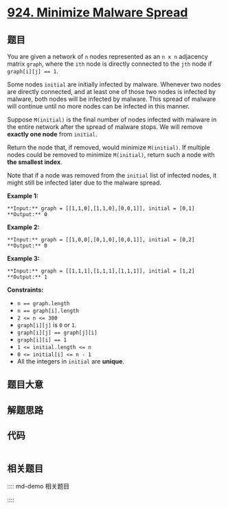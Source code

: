 # [924. Minimize Malware Spread](https://leetcode.com/problems/minimize-malware-spread)

## 题目

You are given a network of `n` nodes represented as an `n x n` adjacency
matrix `graph`, where the `ith` node is directly connected to the `jth` node
if `graph[i][j] == 1`.

Some nodes `initial` are initially infected by malware. Whenever two nodes are
directly connected, and at least one of those two nodes is infected by
malware, both nodes will be infected by malware. This spread of malware will
continue until no more nodes can be infected in this manner.

Suppose `M(initial)` is the final number of nodes infected with malware in the
entire network after the spread of malware stops. We will remove **exactly one
node** from `initial`.

Return the node that, if removed, would minimize `M(initial)`. If multiple
nodes could be removed to minimize `M(initial)`, return such a node with **the
smallest index**.

Note that if a node was removed from the `initial` list of infected nodes, it
might still be infected later due to the malware spread.



**Example 1:**

    
    
    **Input:** graph = [[1,1,0],[1,1,0],[0,0,1]], initial = [0,1]
    **Output:** 0
    

**Example 2:**

    
    
    **Input:** graph = [[1,0,0],[0,1,0],[0,0,1]], initial = [0,2]
    **Output:** 0
    

**Example 3:**

    
    
    **Input:** graph = [[1,1,1],[1,1,1],[1,1,1]], initial = [1,2]
    **Output:** 1
    



**Constraints:**

  * `n == graph.length`
  * `n == graph[i].length`
  * `2 <= n <= 300`
  * `graph[i][j]` is `0` or `1`.
  * `graph[i][j] == graph[j][i]`
  * `graph[i][i] == 1`
  * `1 <= initial.length <= n`
  * `0 <= initial[i] <= n - 1`
  * All the integers in `initial` are **unique**.


## 题目大意

## 解题思路

## 代码

```javascript

```

## 相关题目

:::: md-demo 相关题目

::::
